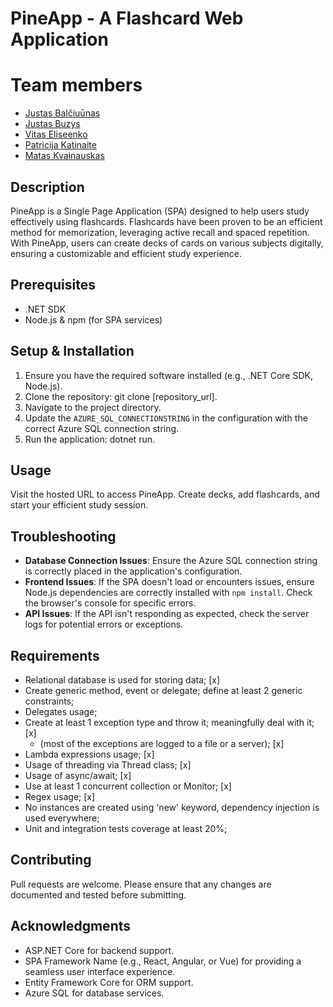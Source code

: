 # PineApp - A Flashcard Web Application

# Team members
- [Justas Balčiuūnas](https://github.com/adaspera)
- [Justas Buzys](https://github.com/Buztas)
- [Vitas Eliseenko](https://github.com/suetology)
- [Patricija Katinaite](https://github.com/Patriciakat)
- [Matas Kvainauskas](https://github.com/MatasKvn)

## Description
PineApp is a Single Page Application (SPA) designed to help users study effectively using flashcards. Flashcards have been proven to be an efficient method for memorization, leveraging active recall and spaced repetition. With PineApp, users can create decks of cards on various subjects digitally, ensuring a customizable and efficient study experience. 

## Prerequisites
- .NET SDK
- Node.js & npm (for SPA services)

## Setup & Installation
1. Ensure you have the required software installed (e.g., .NET Core SDK, Node.js).
2. Clone the repository: git clone [repository_url].
3. Navigate to the project directory.
4. Update the `AZURE_SQL_CONNECTIONSTRING` in the configuration with the correct Azure SQL connection string.
5. Run the application: dotnet run.

## Usage
Visit the hosted URL to access PineApp. Create decks, add flashcards, and start your efficient study session.

## Troubleshooting
- **Database Connection Issues**: Ensure the Azure SQL connection string is correctly placed in the application's configuration.
- **Frontend Issues**: If the SPA doesn't load or encounters issues, ensure Node.js dependencies are correctly installed with `npm install`. Check the browser's console for specific errors.
- **API Issues**: If the API isn't responding as expected, check the server logs for potential errors or exceptions.

## Requirements

 - Relational database is used for storing data; [x]
 - Create generic method, event or delegate; define at least 2 generic constraints;
 - Delegates usage;
 - Create at least 1 exception type and throw it; meaningfully deal with it; [x]
   - (most of the exceptions are logged to a file or a server); [x]
 - Lambda expressions usage; [x]
 - Usage of threading via Thread class; [x]
 - Usage of async/await; [x]
 - Use at least 1 concurrent collection or Monitor; [x]
 - Regex usage; [x]
 - No instances are created using 'new' keyword, dependency injection is used everywhere;
 - Unit and integration tests coverage at least 20%;

## Contributing
Pull requests are welcome. Please ensure that any changes are documented and tested before submitting.

## Acknowledgments
- ASP.NET Core for backend support.
- SPA Framework Name (e.g., React, Angular, or Vue) for providing a seamless user interface experience.
- Entity Framework Core for ORM support.
- Azure SQL for database services.
